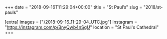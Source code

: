 +++
date = "2018-09-16T11:29:04+00:00"
title = "St Paul’s"
slug = "2018/st-pauls"

[extra]
images = ["/2018-09-16_11-29-04_UTC.jpg"]
instagram = "https://instagram.com/p/BnyQwb4nSgU"
location = "St Paul's Cathedral"
+++
